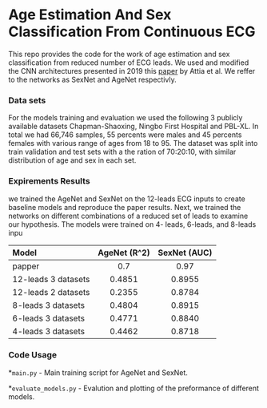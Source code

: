 # Age Estimation And Sex Classification From Continuous ECG

This repo provides the code for the work of age estimation and sex classification from  reduced number of ECG leads.
We used and modified the CNN architectures presented in 2019 this [paper](https://www.ahajournals.org/doi/10.1161/CIRCEP.119.007284) 
by Attia et al. We reffer to the networks as SexNet and AgeNet respectivly.   

### Data sets

For the models training and evaluation we used the following 3 publicly available datasets 
Chapman-Shaoxing, Ningbo First Hospital and PBL-XL. In total we had 66,746 samples, 55 percents were males and 45 
percents females with various range of ages from 18 to 95.
The dataset was split into train validation and test sets with a the ration of 70:20:10, 
with similar distribution of age and sex in each set.

### Expirements Results

we trained the AgeNet and SexNet on the 12-leads ECG inputs to create baseline models and reproduce the paper results.
Next, we trained the networks on different combinations of a reduced set of leads
to examine our hypothesis. The models were trained on 4-
leads, 6-leads, and 8-leads inpu


| Model      | AgeNet (R^2) |  SexNet (AUC)   | 
| :--------- | :------:     |  :----: |
| papper     | 0.7  | 0.97 | 
| 12-leads 3 datasets |  0.4851 | 0.8955  | 
| 12-leads 2 datasets         | 0.2355  |  0.8784 |
| 8-leads 3 datasets        | 0.4804  | 0.8915 | 
| 6-leads 3 datasets       |  0.4771  |  0.8840 |  
| 4-leads 3 datasets       |  0.4462 |  0.8718 |  

### Code Usage

*`main.py` - Main training script for AgeNet and SexNet. 

*`evaluate_models.py` - Evalution and plotting of the preformance of different models.


